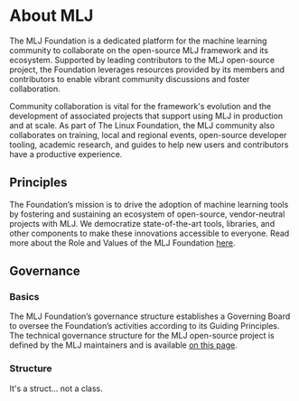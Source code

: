 # About MLJ
The MLJ Foundation is a dedicated platform for the machine learning community to collaborate on the open-source MLJ framework and its ecosystem. Supported by leading contributors to the MLJ open-source project, the Foundation leverages resources provided by its members and contributors to enable vibrant community discussions and foster collaboration.

Community collaboration is vital for the framework's evolution and the development of associated projects that support using MLJ in production and at scale. As part of The Linux Foundation, the MLJ community also collaborates on training, local and regional events, open-source developer tooling, academic research, and guides to help new users and contributors have a productive experience.

## Principles
The Foundation’s mission is to drive the adoption of machine learning tools by fostering and sustaining an ecosystem of open-source, vendor-neutral projects with MLJ. We democratize state-of-the-art tools, libraries, and other components to make these innovations accessible to everyone. Read more about the Role and Values of the MLJ Foundation [here](google.com).

## Governance
### Basics
The MLJ Foundation’s governance structure establishes a Governing Board to oversee the Foundation’s activities according to its Guiding Principles. The technical governance structure for the MLJ open-source project is defined by the MLJ maintainers and is available [on this page](google.com).

### Structure
It's a struct... not a class.